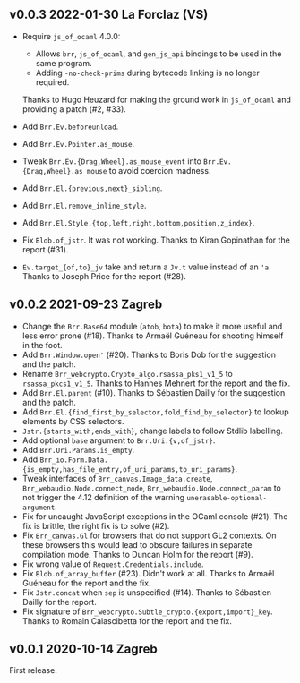 
v0.0.3 2022-01-30 La Forclaz (VS)
---------------------------------

- Require `js_of_ocaml` 4.0.0:

  * Allows `brr`, `js_of_ocaml`, and `gen_js_api` bindings to be used in the 
    same program.
  * Adding `-no-check-prims` during bytecode linking is no longer required.

  Thanks to Hugo Heuzard for making the ground work in `js_of_ocaml` and 
  providing a patch (#2, #33).
  
- Add `Brr.Ev.beforeunload`.
- Add `Brr.Ev.Pointer.as_mouse`.
- Tweak `Brr.Ev.{Drag,Wheel}.as_mouse_event` into 
  `Brr.Ev.{Drag,Wheel}.as_mouse` to avoid coercion madness.
- Add `Brr.El.{previous,next}_sibling`.
- Add `Brr.El.remove_inline_style`.
- Add `Brr.El.Style.{top,left,right,bottom,position,z_index}`.
- Fix `Blob.of_jstr`. It was not working. Thanks to Kiran Gopinathan for
  the report (#31).
- `Ev.target_{of,to}_jv` take and return a `Jv.t` value instead of an `'a`.
  Thanks to Joseph Price for the report (#28).

v0.0.2 2021-09-23 Zagreb
------------------------

- Change the `Brr.Base64` module (`atob`, `bota`) to make it more
  useful and less error prone (#18). 
  Thanks to Armaël Guéneau for shooting himself in the foot.
- Add `Brr.Window.open'` (#20). 
  Thanks to Boris Dob for the suggestion and the patch.
- Rename `Brr_webcrypto.Crypto_algo.rsassa_pks1_v1_5` to `rsassa_pkcs1_v1_5`. 
  Thanks to Hannes Mehnert for the report and the fix.
- Add `Brr.El.parent` (#10).
  Thanks to Sébastien Dailly for the suggestion and the patch.
- Add `Brr.El.{find_first_by_selector,fold_find_by_selector}` to 
  lookup elements by CSS selectors.
- `Jstr.{starts_with,ends_with}`, change labels to follow Stdlib labelling. 
- Add optional `base` argument to `Brr.Uri.{v,of_jstr}`.
- Add `Brr.Uri.Params.is_empty`.
- Add `Brr_io.Form.Data.{is_empty,has_file_entry,of_uri_params,to_uri_params}`.
- Tweak interfaces of `Brr_canvas.Image_data.create`, 
  `Brr_webaudio.Node.connect_node`, `Brr_webaudio.Node.connect_param` to
  not trigger the 4.12 definition of the warning 
  `unerasable-optional-argument`. 
- Fix for uncaught JavaScript exceptions in the OCaml console (#21). 
  The fix is brittle, the right fix is to solve (#2).
- Fix `Brr_canvas.Gl` for browsers that do not support GL2 contexts.
  On these browsers this would lead to obscure failures in separate
  compilation mode. 
  Thanks to Duncan Holm for the report (#9).
- Fix wrong value of `Request.Credentials.include`.
- Fix `Blob.of_array_buffer` (#23). Didn't work at all. 
  Thanks to Armaël Guéneau for the report and the fix.
- Fix `Jstr.concat` when `sep` is unspecified (#14).
  Thanks to Sébastien Dailly for the report.
- Fix signature of `Brr_webcrypto.Subtle_crypto.{export,import}_key`. 
  Thanks to Romain Calascibetta for the report and the fix.

v0.0.1 2020-10-14 Zagreb
------------------------

First release. 
